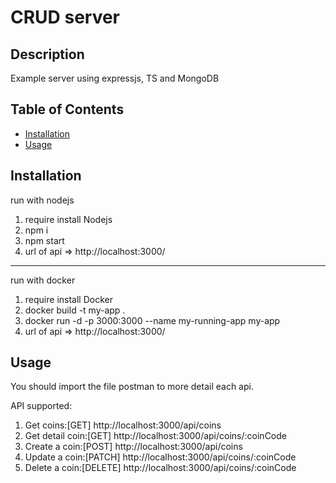 # CRUD server

## Description

Example server using expressjs, TS and MongoDB

## Table of Contents

- [Installation](#installation)
- [Usage](#usage)

## Installation

run with nodejs

1. require install Nodejs
2. npm i
3. npm start
4. url of api => http://localhost:3000/

---

run with docker

1. require install Docker
2. docker build -t my-app .
3. docker run -d -p 3000:3000 --name my-running-app my-app
4. url of api => http://localhost:3000/

## Usage

You should import the file postman to more detail each api.

API supported:

1. Get coins:[GET] http://localhost:3000/api/coins
2. Get detail coin:[GET] http://localhost:3000/api/coins/:coinCode
3. Create a coin:[POST] http://localhost:3000/api/coins
4. Update a coin:[PATCH] http://localhost:3000/api/coins/:coinCode
5. Delete a coin:[DELETE] http://localhost:3000/api/coins/:coinCode
